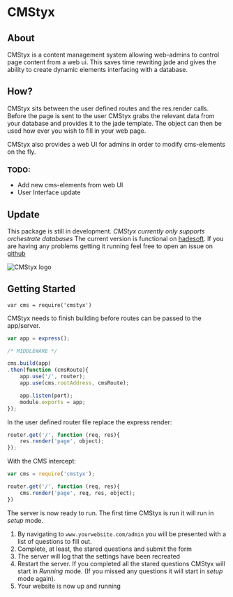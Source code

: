 # CMStyx
## About
CMStyx is a content management system allowing web-admins to control page content from a web ui. This saves time rewriting jade and gives the ability to create dynamic elements interfacing with a database.

## How?
CMStyx sits between the user defined routes and the res.render calls.
Before the page is sent to the user CMStyx grabs the relevant data from your database and
provides it to the jade template.
The object can then be used how ever you wish to fill in your web page.

CMStyx also provides a web UI for admins in order to modify cms-elements on the fly.

### TODO:
- Add new cms-elements from web UI
- User Interface update

## Update
This package is still in development.
*CMStyx currently only supports orchestrate databases*
The current version is functional on [hadesoft](http://www.hadesoft.io). If you are having any problems getting it running feel free to  open an issue on [github](https://github.com/HadeSoft/CMStyx/issues)

![CMStyx logo](http://www.hadesoft.io/images/cmstyx_Logo.png)
## Getting Started
`var cms = require('cmstyx')`

CMStyx needs to finish building before routes can be passed to the app/server.

```javascript
var app = express();

/* MIDDLEWARE */

cms.build(app)
.then(function (cmsRoute){
	app.use('/', router);
	app.use(cms.rootAddress, cmsRoute);

	app.listen(port);
	module.exports = app;
});
```

In the user defined router file replace the express render:
```javascript
router.get('/', function (req, res){
	res.render('page', object);
});
```

With the CMS intercept:
```javascript
var cms = require('cmstyx');

router.get('/', function (req, res){
	cms.render('page', req, res, object);
})
```

The server is now ready to run.
The first time CMStyx is run it will run in *setup* mode.
1. By navigating to `www.yourwebsite.com/admin` you will be presented with a list of questions to fill out.
2. Complete, at least, the stared questions and submit the form
3. The server will log that the settings have been recreated
4. Restart the server. If you completed all the stared questions CMStyx will start in *Running* mode. (If you missed any questions it will start in *setup* mode again).
5. Your website is now up and running
